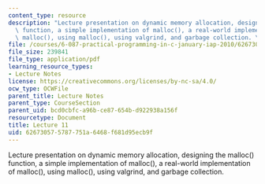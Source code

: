 ```yaml
---
content_type: resource
description: "Lecture presentation on dynamic memory allocation, designing the malloc()\
  \ function, a simple implementation of malloc(), a real-world implementation of\
  \ malloc(), using malloc(), using valgrind, and garbage collection. \r\n"
file: /courses/6-087-practical-programming-in-c-january-iap-2010/626730575787751a6468f681d95ecb9f_MIT6_087IAP10_lec11.pdf
file_size: 239841
file_type: application/pdf
learning_resource_types:
- Lecture Notes
license: https://creativecommons.org/licenses/by-nc-sa/4.0/
ocw_type: OCWFile
parent_title: Lecture Notes
parent_type: CourseSection
parent_uid: bcd0cbfc-a96b-ce87-654b-d922938a156f
resourcetype: Document
title: Lecture 11
uid: 62673057-5787-751a-6468-f681d95ecb9f
---
```

Lecture presentation on dynamic memory allocation, designing the malloc() function, a simple implementation of malloc(), a real-world implementation of malloc(), using malloc(), using valgrind, and garbage collection. 
